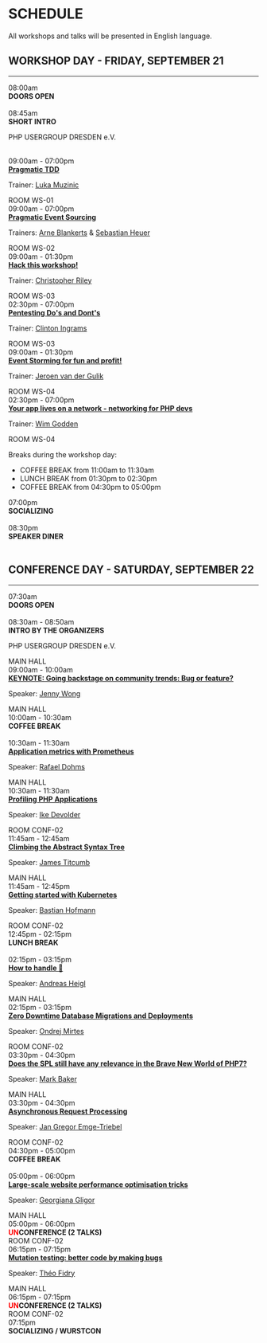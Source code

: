 # SCHEDULE

All workshops and talks will be presented in English language.

## WORKSHOP DAY - FRIDAY, SEPTEMBER 21

---

<div class="row blockspace">
    <div class="col-xs-3 col-sm-3 col-md-2 col-lg-2">
        08:00am
    </div>
    <div class="col-xs-6 col-sm-6 col-md-8 col-lg-8">
        <b>DOORS OPEN</b>
    </div>
    <div class="col-xs-3 col-sm-3 col-md-2 col-lg-2">
        &nbsp;
    </div>
</div>

<div class="row blockspace alt">
    <div class="col-xs-3 col-sm-3 col-md-2 col-lg-2">
        08:45am
    </div>
    <div class="col-xs-6 col-sm-6 col-md-8 col-lg-8">
        <b>SHORT INTRO</b>
        <p>
            PHP USERGROUP DRESDEN e.V.
        </p>
    </div>
    <div class="col-xs-3 col-sm-3 col-md-2 col-lg-2">
        &nbsp;
    </div>
</div>

<div class="row blockspace">
    <div class="col-xs-3 col-sm-3 col-md-2 col-lg-2">
        09:00am - 07:00pm
    </div>
    <div class="col-xs-6 col-sm-6 col-md-8 col-lg-8">
        <b><a href="@baseUrl@/workshops.html#pragmatic-tdd">Pragmatic TDD</a></b>
        <p>
            Trainer: <a href="@baseUrl@/speakers.html#luka-muzinic">Luka Muzinic</a>
        </p>
    </div>
    <div class="col-xs-3 col-sm-3 col-md-2 col-lg-2">
        ROOM WS-01
    </div>
</div>

<div class="row blockspace alt">
    <div class="col-xs-3 col-sm-3 col-md-2 col-lg-2">
        09:00am - 07:00pm
    </div>
    <div class="col-xs-6 col-sm-6 col-md-8 col-lg-8">
        <b><a href="@baseUrl@/workshops.html#pragmatic-event-sourcing">Pragmatic Event Sourcing</a></b>
        <p>
            Trainers: <a href="@baseUrl@/speakers.html#arne-blankerts">Arne Blankerts</a> 
            &amp; <a href="@baseUrl@/speakers.html#sebastian-heuer">Sebastian Heuer</a> 
        </p>
    </div>
    <div class="col-xs-3 col-sm-3 col-md-2 col-lg-2">
        ROOM WS-02
    </div>
</div>

<div class="row blockspace">
    <div class="col-xs-3 col-sm-3 col-md-2 col-lg-2">
        09:00am - 01:30pm
    </div>
    <div class="col-xs-6 col-sm-6 col-md-8 col-lg-8">
        <b><a href="@baseUrl@/workshops.html#hack-this-workshop">Hack this workshop!</a></b>
        <p>
            Trainer: <a href="@baseUrl@/speakers.html#christopher-riley">Christopher Riley</a>
        </p>
    </div>
    <div class="col-xs-3 col-sm-3 col-md-2 col-lg-2">
        ROOM WS-03
    </div>
</div>

<div class="row blockspace alt">
    <div class="col-xs-3 col-sm-3 col-md-2 col-lg-2">
        02:30pm - 07:00pm
    </div>
    <div class="col-xs-6 col-sm-6 col-md-8 col-lg-8">
        <b><a href="@baseUrl@/workshops.html#pentesting-dos-and-donts">Pentesting Do's and Dont's</a></b>
        <p>
            Trainer: <a href="@baseUrl@/speakers.html#clinton-ingrams">Clinton Ingrams</a>
        </p>
    </div>
    <div class="col-xs-3 col-sm-3 col-md-2 col-lg-2">
        ROOM WS-03
    </div>
</div>

<div class="row blockspace">
    <div class="col-xs-3 col-sm-3 col-md-2 col-lg-2">
        09:00am - 01:30pm
    </div>
    <div class="col-xs-6 col-sm-6 col-md-8 col-lg-8">
        <b><a href="@baseUrl@/workshops.html#event-storming-for-fun-and-profit">Event Storming for fun and profit!</a></b>
        <p>
            Trainer: <a href="@baseUrl@/speakers.html#jeroen-van-der-gulik">Jeroen van der Gulik</a>
        </p>
    </div>
    <div class="col-xs-3 col-sm-3 col-md-2 col-lg-2">
        ROOM WS-04
    </div>
</div>

<div class="row blockspace alt">
    <div class="col-xs-3 col-sm-3 col-md-2 col-lg-2">
        02:30pm - 07:00pm
    </div>
    <div class="col-xs-6 col-sm-6 col-md-8 col-lg-8">
        <b><a href="@baseUrl@/workshops.html#your-app-lives-on-a-network">Your app lives on a network - networking for PHP devs</a></b>
        <p>
            Trainer: <a href="@baseUrl@/speakers.html#wim-godden">Wim Godden</a>
        </p>
    </div>
    <div class="col-xs-3 col-sm-3 col-md-2 col-lg-2">
        ROOM WS-04
    </div>
</div>

Breaks during the workshop day:

* COFFEE BREAK from 11:00am to 11:30am
* LUNCH BREAK from 01:30pm to 02:30pm
* COFFEE BREAK from 04:30pm to 05:00pm

<div class="row blockspace">
    <div class="col-xs-3 col-sm-3 col-md-2 col-lg-2">
        07:00pm
    </div>
    <div class="col-xs-6 col-sm-6 col-md-8 col-lg-8">
        <b>SOCIALIZING</b>
    </div>
    <div class="col-xs-3 col-sm-3 col-md-2 col-lg-2">
        &nbsp;
    </div>
</div>

<div class="row blockspace alt">
    <div class="col-xs-3 col-sm-3 col-md-2 col-lg-2">
        08:30pm
    </div>
    <div class="col-xs-6 col-sm-6 col-md-8 col-lg-8">
        <b>SPEAKER DINER</b>
    </div>
    <div class="col-xs-3 col-sm-3 col-md-2 col-lg-2">
        &nbsp;
    </div>
</div>

## CONFERENCE DAY - SATURDAY, SEPTEMBER 22

---

<div class="row blockspace">
    <div class="col-xs-3 col-sm-3 col-md-2 col-lg-2">
        07:30am
    </div>
    <div class="col-xs-6 col-sm-6 col-md-8 col-lg-8">
        <b>DOORS OPEN</b>
    </div>
    <div class="col-xs-3 col-sm-3 col-md-2 col-lg-2">
        &nbsp;
    </div>
</div>

<div class="row blockspace alt">
    <div class="col-xs-3 col-sm-3 col-md-2 col-lg-2">
        08:30am - 08:50am
    </div>
    <div class="col-xs-6 col-sm-6 col-md-8 col-lg-8">
        <b>INTRO BY THE ORGANIZERS</b>
        <p>
            PHP USERGROUP DRESDEN e.V.
        </p>
    </div>
    <div class="col-xs-3 col-sm-3 col-md-2 col-lg-2">
        MAIN HALL
    </div>
</div>

<div class="row blockspace">
    <div class="col-xs-3 col-sm-3 col-md-2 col-lg-2">
        09:00am - 10:00am
    </div>
    <div class="col-xs-6 col-sm-6 col-md-8 col-lg-8">
        <b><a href="@baseUrl@/talks.html#going-backstage-on-community-trends">KEYNOTE: Going backstage on community trends: Bug or feature?</a></b>
        <p>
            Speaker: <a href="@baseUrl@/speakers.html#jenny-wong">Jenny Wong</a>
        </p>
    </div>
    <div class="col-xs-3 col-sm-3 col-md-2 col-lg-2">
        MAIN HALL
    </div>
</div>

<div class="row blockspace alt">
    <div class="col-xs-3 col-sm-3 col-md-2 col-lg-2">
        10:00am - 10:30am
    </div>
    <div class="col-xs-6 col-sm-6 col-md-8 col-lg-8">
        <b>COFFEE BREAK</b>
    </div>
    <div class="col-xs-3 col-sm-3 col-md-2 col-lg-2">
        &nbsp;
    </div>
</div>

<div class="row blockspace">
    <div class="col-xs-3 col-sm-3 col-md-2 col-lg-2">
        10:30am - 11:30am
    </div>
    <div class="col-xs-6 col-sm-6 col-md-8 col-lg-8">
        <b><a href="@baseUrl@/talks.html#application-metrics-with-prometheus">Application metrics with Prometheus</a></b>
        <p>
            Speaker: <a href="@baseUrl@/speakers.html#rafael-dohm">Rafael Dohms</a>
        </p>
    </div>
    <div class="col-xs-3 col-sm-3 col-md-2 col-lg-2">
        MAIN HALL
    </div>
</div>

<div class="row blockspace alt">
    <div class="col-xs-3 col-sm-3 col-md-2 col-lg-2">
        10:30am - 11:30am
    </div>
    <div class="col-xs-6 col-sm-6 col-md-8 col-lg-8">
        <b><a href="@baseUrl@/talks.html#profiling-php-applications">Profiling PHP Applications</a></b>
        <p>
            Speaker: <a href="@baseUrl@/speakers.html#ike-devolder">Ike Devolder</a>
        </p>
    </div>
    <div class="col-xs-3 col-sm-3 col-md-2 col-lg-2">
        ROOM CONF-02
    </div>
</div>

<div class="row blockspace">
    <div class="col-xs-3 col-sm-3 col-md-2 col-lg-2">
        11:45am - 12:45am
    </div>
    <div class="col-xs-6 col-sm-6 col-md-8 col-lg-8">
        <b><a href="@baseUrl@/talks.html#climbing-the-abstract-syntax-tree">Climbing the Abstract Syntax Tree</a></b>
        <p>
            Speaker: <a href="@baseUrl@/speakers.html#james-titcumb">James Titcumb</a>
        </p>
    </div>
    <div class="col-xs-3 col-sm-3 col-md-2 col-lg-2">
        MAIN HALL
    </div>
</div>

<div class="row blockspace alt">
    <div class="col-xs-3 col-sm-3 col-md-2 col-lg-2">
        11:45am - 12:45pm
    </div>
    <div class="col-xs-6 col-sm-6 col-md-8 col-lg-8">
        <b><a href="@baseUrl@/talks.html#getting-started-with-kubernetes">Getting started with Kubernetes</a></b>
        <p>
            Speaker: <a href="@baseUrl@/speakers.html#bastian-hofmann">Bastian Hofmann</a>
        </p>
    </div>
    <div class="col-xs-3 col-sm-3 col-md-2 col-lg-2">
        ROOM CONF-02
    </div>
</div>

<div class="row blockspace">
    <div class="col-xs-3 col-sm-3 col-md-2 col-lg-2">
        12:45pm - 02:15pm
    </div>
    <div class="col-xs-6 col-sm-6 col-md-8 col-lg-8">
        <b>LUNCH BREAK</b>
    </div>
    <div class="col-xs-3 col-sm-3 col-md-2 col-lg-2">
        &nbsp;
    </div>
</div>

<div class="row blockspace alt">
    <div class="col-xs-3 col-sm-3 col-md-2 col-lg-2">
        02:15pm - 03:15pm
    </div>
    <div class="col-xs-6 col-sm-6 col-md-8 col-lg-8">
        <b><a href="@baseUrl@/talks.html#how-to-handle-shit">How to handle 💩</a></b>
        <p>
            Speaker: <a href="@baseUrl@/speakers.html#andreas-heigl">Andreas Heigl</a>
        </p>
    </div>
    <div class="col-xs-3 col-sm-3 col-md-2 col-lg-2">
        MAIN HALL
    </div>
</div>

<div class="row blockspace">
    <div class="col-xs-3 col-sm-3 col-md-2 col-lg-2">
        02:15pm - 03:15pm
    </div>
    <div class="col-xs-6 col-sm-6 col-md-8 col-lg-8">
        <b><a href="@baseUrl@/talks.html#zero-downtime-database-migrations-and-deployments">Zero Downtime Database Migrations and Deployments</a></b>
        <p>
            Speaker: <a href="@baseUrl@/speakers.html#ondrej-mirtes">Ondrej Mirtes</a>
        </p>
    </div>
    <div class="col-xs-3 col-sm-3 col-md-2 col-lg-2">
        ROOM CONF-02
    </div>
</div>

<div class="row blockspace alt">
    <div class="col-xs-3 col-sm-3 col-md-2 col-lg-2">
        03:30pm - 04:30pm
    </div>
    <div class="col-xs-6 col-sm-6 col-md-8 col-lg-8">
        <b><a href="@baseUrl@/talks.html#does-the-spl-still-have-any-relevance-in-the-brave-new-world-of-php7">Does the SPL still have any relevance in the Brave New World of PHP7?</a></b>
        <p>
            Speaker: <a href="@baseUrl@/speakers.html#mark-baker">Mark Baker</a>
        </p>
    </div>
    <div class="col-xs-3 col-sm-3 col-md-2 col-lg-2">
        MAIN HALL
    </div>
</div>

<div class="row blockspace">
    <div class="col-xs-3 col-sm-3 col-md-2 col-lg-2">
        03:30pm - 04:30pm
    </div>
    <div class="col-xs-6 col-sm-6 col-md-8 col-lg-8">
        <b><a href="@baseUrl@/talks.html#asynchronous-request-processing">Asynchronous Request Processing</a></b>
        <p>
            Speaker: <a href="@baseUrl@/speakers.html#jan-gregor-emge-triebel">Jan Gregor Emge-Triebel</a>
        </p>
    </div>
    <div class="col-xs-3 col-sm-3 col-md-2 col-lg-2">
        ROOM CONF-02
    </div>
</div>

<div class="row blockspace alt">
    <div class="col-xs-3 col-sm-3 col-md-2 col-lg-2">
        04:30pm - 05:00pm
    </div>
    <div class="col-xs-6 col-sm-6 col-md-8 col-lg-8">
        <b>COFFEE BREAK</b>
    </div>
    <div class="col-xs-3 col-sm-3 col-md-2 col-lg-2">
        &nbsp;
    </div>
</div>

<div class="row blockspace">
    <div class="col-xs-3 col-sm-3 col-md-2 col-lg-2">
        05:00pm - 06:00pm
    </div>
    <div class="col-xs-6 col-sm-6 col-md-8 col-lg-8">
        <b><a href="@baseUrl@/talks.html#large-scale-website-performance-optimisation-tricks">Large-scale website performance optimisation tricks</a></b>
        <p>
            Speaker: <a href="@baseUrl@/speakers.html#georgiana-gligor">Georgiana Gligor</a>
        </p>
    </div>
    <div class="col-xs-3 col-sm-3 col-md-2 col-lg-2">
        MAIN HALL
    </div>
</div>

<div class="row blockspace alt">
    <div class="col-xs-3 col-sm-3 col-md-2 col-lg-2">
        05:00pm - 06:00pm
    </div>
    <div class="col-xs-6 col-sm-6 col-md-8 col-lg-8">
        <b><span style="color: #FF0000">UN</span>CONFERENCE (2 TALKS)</b>
    </div>
    <div class="col-xs-3 col-sm-3 col-md-2 col-lg-2">
        ROOM CONF-02
    </div>
</div>

<div class="row blockspace">
    <div class="col-xs-3 col-sm-3 col-md-2 col-lg-2">
        06:15pm - 07:15pm
    </div>
    <div class="col-xs-6 col-sm-6 col-md-8 col-lg-8">
        <b><a href="@baseUrl@/talks.html#mutation-testing-better-code-by-making-bugs">Mutation testing: better code by making bugs</a></b>
        <p>
            Speaker: <a href="@baseUrl@/speakers.html#theo-fidry">Théo Fidry</a>
        </p>
    </div>
    <div class="col-xs-3 col-sm-3 col-md-2 col-lg-2">
        MAIN HALL
    </div>
</div>

<div class="row blockspace alt">
    <div class="col-xs-3 col-sm-3 col-md-2 col-lg-2">
        06:15pm - 07:15pm
    </div>
    <div class="col-xs-6 col-sm-6 col-md-8 col-lg-8">
        <b><span style="color: #FF0000">UN</span>CONFERENCE (2 TALKS)</b>
    </div>
    <div class="col-xs-3 col-sm-3 col-md-2 col-lg-2">
        ROOM CONF-02
    </div>
</div>

<div class="row blockspace">
    <div class="col-xs-3 col-sm-3 col-md-2 col-lg-2">
        07:15pm
    </div>
    <div class="col-xs-6 col-sm-6 col-md-8 col-lg-8">
        <b>SOCIALIZING / WURSTCON</b>
    </div>
    <div class="col-xs-3 col-sm-3 col-md-2 col-lg-2">
        &nbsp;
    </div>
</div>
